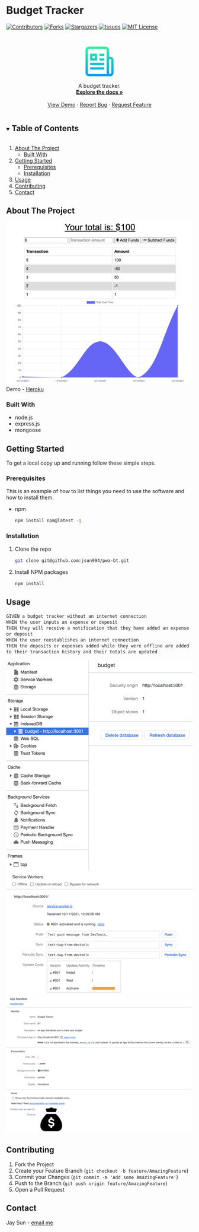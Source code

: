 # Budget Tracker

[![Contributors][contributors-shield]][contributors-url]
[![Forks][forks-shield]][forks-url]
[![Stargazers][stars-shield]][stars-url]
[![Issues][issues-shield]][issues-url]
[![MIT License][license-shield]][license-url]

<!-- PROJECT LOGO -->
<br />
<p align="center">
  <a href="https://github.com/jsun994/pwa-bt">
    <img src="./media/logo.png" alt="Logo" width="80" height="80">
  </a>

  <p align="center">
  A budget tracker.
    <br />
    <a href="https://github.com/jsun994/pwa-bt"><strong>Explore the docs »</strong></a>
    <br />
    <br />
    <a href="https://bt-pwa.herokuapp.com/">View Demo</a>
    ·
    <a href="https://github.com/jsun994/pwa-bt/issues">Report Bug</a>
    ·
    <a href="https://github.com/jsun994/pwa-bt/issues">Request Feature</a>
  </p>
</p>

<!-- TABLE OF CONTENTS -->
<details open="open">
  <summary><h2 style="display: inline-block">Table of Contents</h2></summary>
  <ol>
    <li>
      <a href="#about-the-project">About The Project</a>
      <ul>
        <li><a href="#built-with">Built With</a></li>
      </ul>
    </li>
    <li>
      <a href="#getting-started">Getting Started</a>
      <ul>
        <li><a href="#prerequisites">Prerequisites</a></li>
        <li><a href="#installation">Installation</a></li>
      </ul>
    </li>
    <li><a href="#usage">Usage</a></li>
    <li><a href="#contributing">Contributing</a></li>
    <li><a href="#contact">Contact</a></li>
  </ol>
</details>

<!-- ABOUT THE PROJECT -->
## About The Project

![media1](./media/ss1.png)
Demo - [Heroku](https://bt-pwa.herokuapp.com/)

### Built With

* node.js
* express.js
* mongoose

<!-- GETTING STARTED -->
## Getting Started

To get a local copy up and running follow these simple steps.

### Prerequisites

This is an example of how to list things you need to use the software and how to install them.
* npm
  ```sh
  npm install npm@latest -g
  ```

### Installation

1. Clone the repo
   ```sh
   git clone git@github.com:jsun994/pwa-bt.git
   ```
2. Install NPM packages
   ```sh
   npm install
   ```

<!-- USAGE EXAMPLES -->
## Usage

    GIVEN a budget tracker without an internet connection
    WHEN the user inputs an expense or deposit
    THEN they will receive a notification that they have added an expense or deposit
    WHEN the user reestablishes an internet connection
    THEN the deposits or expenses added while they were offline are added to their transaction history and their totals are updated

![media2](./media/ss2.png)
![media3](./media/ss3.png)
![media4](./media/ss4.png)

<!-- CONTRIBUTING -->
## Contributing

1. Fork the Project
2. Create your Feature Branch (`git checkout -b feature/AmazingFeature`)
3. Commit your Changes (`git commit -m 'Add some AmazingFeature'`)
4. Push to the Branch (`git push origin feature/AmazingFeature`)
5. Open a Pull Request

<!-- CONTACT -->
## Contact

Jay Sun - [email me](mailto:jaysun054@gmail.com)

[contributors-shield]: https://img.shields.io/github/contributors/jsun994/pwa-bt.svg?style=for-the-badge
[contributors-url]: https://github.com/jsun994/pwa-bt/graphs/contributors
[forks-shield]: https://img.shields.io/github/forks/jsun994/pwa-bt.svg?style=for-the-badge
[forks-url]: https://github.com/jsun994/pwa-bt/network/members
[stars-shield]: https://img.shields.io/github/stars/jsun994/pwa-bt.svg?style=for-the-badge
[stars-url]: https://github.com/jsun994/pwa-bt/stargazers
[issues-shield]: https://img.shields.io/github/issues/jsun994/pwa-bt.svg?style=for-the-badge
[issues-url]: https://github.com/jsun994/pwa-bt/issues
[license-shield]: https://img.shields.io/github/license/jsun994/pwa-bt.svg?style=for-the-badge
[license-url]: https://github.com/jsun994/pwa-bt/blob/master/LICENSE.txt
